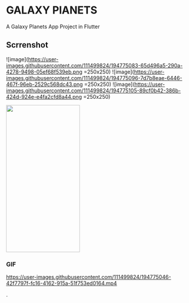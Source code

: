 # GALAXY PlANETS

A Galaxy Planets App Project in Flutter 

## Scrrenshot 
![image](https://user-images.githubusercontent.com/111499824/194775083-65d496a5-290a-4278-9498-05ef68f539eb.png =250x250)
![image](https://user-images.githubusercontent.com/111499824/194775096-7d7b8eae-6446-467f-96eb-2529c568dc43.png =250x250)
![image](https://user-images.githubusercontent.com/111499824/194775105-89cf0b42-386b-424d-924e-e4fa2cfd8a44.png =250x250)

<img src="https://user-images.githubusercontent.com/111499824/194775083-65d496a5-290a-4278-9498-05ef68f539eb.png" alt="" data-canonical-src="https://gyazo.com/eb5c5741b6a9a16c692170a41a49c858.png" width="200" height="400" />


### GIF
https://user-images.githubusercontent.com/111499824/194775046-42f7797f-fc16-4162-915a-51f753ed0164.mp4



.


